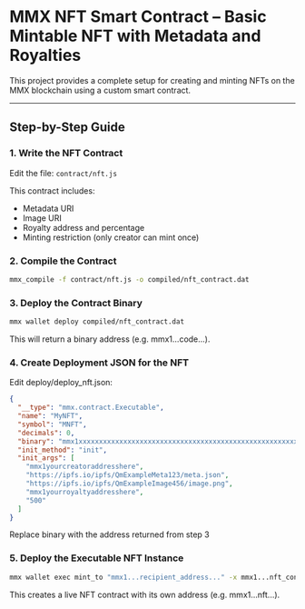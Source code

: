 # MMX NFT Smart Contract – Basic Mintable NFT with Metadata and Royalties

This project provides a complete setup for creating and minting NFTs on the MMX blockchain using a custom smart contract.

---

## Step-by-Step Guide

### 1. Write the NFT Contract

Edit the file: `contract/nft.js`

This contract includes:

- Metadata URI
- Image URI
- Royalty address and percentage
- Minting restriction (only creator can mint once)

### 2. Compile the Contract
```bash
mmx_compile -f contract/nft.js -o compiled/nft_contract.dat
```

### 3. Deploy the Contract Binary
```bash
mmx wallet deploy compiled/nft_contract.dat
```
This will return a binary address (e.g. mmx1...code...).

### 4. Create Deployment JSON for the NFT
Edit deploy/deploy_nft.json:
```json
{
  "__type": "mmx.contract.Executable",
  "name": "MyNFT",
  "symbol": "MNFT",
  "decimals": 0,
  "binary": "mmx1xxxxxxxxxxxxxxxxxxxxxxxxxxxxxxxxxxxxxxxxxxxxxxxxxxxxxxxxxxxx",
  "init_method": "init",
  "init_args": [
    "mmx1yourcreatoraddresshere",
    "https://ipfs.io/ipfs/QmExampleMeta123/meta.json",
    "https://ipfs.io/ipfs/QmExampleImage456/image.png",
    "mmx1yourroyaltyaddresshere",                      
    "500"                                              
  ]
}

```
Replace binary with the address returned from step 3

### 5. Deploy the Executable NFT Instance
```bash
mmx wallet exec mint_to "mmx1...recipient_address..." -x mmx1...nft_contract...
```
This creates a live NFT contract with its own address (e.g. mmx1...nft...).
